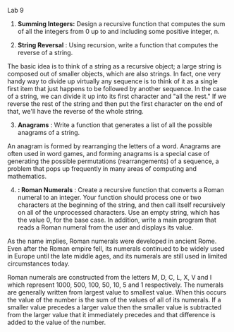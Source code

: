 Lab 9

1. **Summing Integers:** Design a recursive function that computes the sum of all the integers from 0 up to and including some positive integer, n.



2. **String Reversal** : Using recursion, write a function that computes the reverse of a string.

The basic idea is to think of a string as a recursive object; a large string is composed out of smaller objects, which are also strings. In fact, one very handy way to divide up virtually any sequence is to think of it as a single first item that just happens to be followed by another sequence. In the case of a string, we can divide it up into its first character and &quot;all the rest.&quot; If we reverse the rest of the string and then put the first character on the end of that, we&#39;ll have the reverse of the whole string.



3. **Anagrams** : Write a function that generates a list of all the possible anagrams of a string.

An anagram is formed by rearranging the letters of a word. Anagrams are often used in word games, and forming anagrams is a special case of generating the possible permutations (rearrangements) of a sequence, a problem that pops up frequently in many areas of computing and mathematics.



4. **: Roman Numerals** : Create a recursive function that converts a Roman numeral to an integer. Your function should process one or two characters at the beginning of the string, and then call itself recursively on all of the unprocessed characters. Use an empty string, which has the value 0, for the base case. In addition, write a main program that reads a Roman numeral from the user and displays its value.


As the name implies, Roman numerals were developed in ancient Rome. Even after the Roman empire fell, its numerals continued to be widely used in Europe until the late middle ages, and its numerals are still used in limited circumstances today.

Roman numerals are constructed from the letters M, D, C, L, X, V and I which represent 1000, 500, 100, 50, 10, 5 and 1 respectively. The numerals are generally written from largest value to smallest value. When this occurs the value of the number is the sum of the values of all of its numerals. If a smaller value precedes a larger value then the smaller value is subtracted from the larger value that it immediately precedes and that difference is added to the value of the number. 
